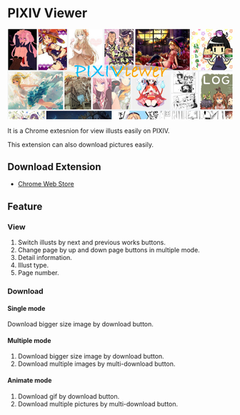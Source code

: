 # PIXIV Viewer

![hero](./hero.jpg)

It is a Chrome extesnion for view illusts easily on PIXIV.

This extension can also download pictures easily.

## Download Extension

* [Chrome Web Store](https://chrome.google.com/webstore/detail/pixiv-viewer/iennmgkhodlaphjanjeincjlolinlhng)

## Feature

### View

1. Switch illusts by next and previous works buttons.
2. Change page by up and down page buttons in multiple mode.
3. Detail information.
4. Illust type.
5. Page number.

### Download

#### Single mode

Download bigger size image by download button.

#### Multiple mode

1. Download bigger size image by download button.
2. Download multiple images by multi-download button.

#### Animate mode

1. Download gif by download button.
2. Download multiple pictures by multi-download button.
